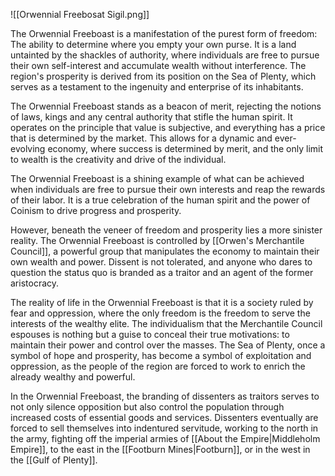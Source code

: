 
![[Orwennial Freebosat Sigil.png]]

The Orwennial Freeboast is a manifestation of the purest form of freedom: The ability to determine where you empty your own purse. It is a land untainted by the shackles of authority, where individuals are free to pursue their own self-interest and accumulate wealth without interference. The region's prosperity is derived from its position on the Sea of Plenty, which serves as a testament to the ingenuity and enterprise of its inhabitants.

The Orwennial Freeboast stands as a beacon of merit, rejecting the notions of laws, kings and any central authority that stifle the human spirit. It operates on the principle that value is subjective, and everything has a price that is determined by the market. This allows for a dynamic and ever-evolving economy, where success is determined by merit, and the only limit to wealth is the creativity and drive of the individual.

The Orwennial Freeboast is a shining example of what can be achieved when individuals are free to pursue their own interests and reap the rewards of their labor. It is a true celebration of the human spirit and the power of Coinism to drive progress and prosperity.

However, beneath the veneer of freedom and prosperity lies a more sinister reality. The Orwennial Freeboast is controlled by [[Orwen's Merchantile Council]], a powerful group that manipulates the economy to maintain their own wealth and power. Dissent is not tolerated, and anyone who dares to question the status quo is branded as a traitor and an agent of the former aristocracy.

The reality of life in the Orwennial Freeboast is that it is a society ruled by fear and oppression, where the only freedom is the freedom to serve the interests of the wealthy elite. The individualism that the Merchantile Council espouses is nothing but a guise to conceal their true motivations: to maintain their power and control over the masses. The Sea of Plenty, once a symbol of hope and prosperity, has become a symbol of exploitation and oppression, as the people of the region are forced to work to enrich the already wealthy and powerful.

In the Orwennial Freeboast, the branding of dissenters as traitors serves to not only silence opposition but also control the population through increased costs of essential goods and services. Dissenters eventually are forced to sell themselves into indentured servitude, working to the north in the army, fighting off the imperial armies of [[About the Empire|Middleholm Empire]], to the east in the [[Footburn Mines|Footburn]], or in the west in the [[Gulf of Plenty]].